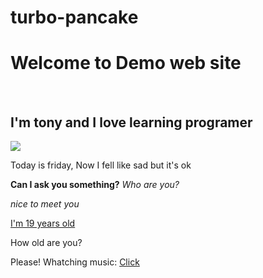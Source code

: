 # turbo-pancake
<head>
<body>
<h1>Welcome to Demo web site</h1><br />

<h2>I'm tony and I love learning programer</h2>
    
<img src="https://dummyimage.com/300x200/00ccff/ffffff&text=Click+Me"><br />

<p>Today is friday, Now I fell like sad but it's ok</p>

<strong>Can I ask you something?</strong> <em>Who are you?</em><br>

<i>nice to meet you</i><br>

<u>I'm 19 years old</u>
<p>How old are you?</p>

<p>Please! Whatching music: <a href="https://youtu.be/YHRvDo8rUoQ?si=tKFVA-nFYanlc9Y2">Click</a></p>

</body>
</head>
